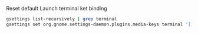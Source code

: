Reset default Launch terminal ket binding
```bash
gsettings list-recursively | grep terminal
gsettings set org.gnome.settings-daemon.plugins.media-keys terminal '[]'
```
